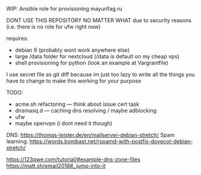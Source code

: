 WIP: Ansible role for provisioning mayurifag.ru

DONT USE THIS REPOSITORY NO MATTER WHAT due to security reasons (i.e. there
is no role for ufw right now)

requires:
- debian 9 (probably wont work anywhere else)
- large /data folder for nextcloud (/data is default on my cheap vps)
- shell provisioning for python (look an example at Vargrantfile)

I use secret file as git diff because im just too lazy to write all the things
you have to change to make this working for your purpose

TODO:
- acme.sh refactoring — think about issue cert task
- dnsmasq.d — caching dns resolving / maybe adblocking
- ufw
- maybe openvpn (i dont need it though)

DNS: https://thomas-leister.de/en/mailserver-debian-stretch/
Spam learning: https://words.bombast.net/rspamd-with-postfix-dovecot-debian-stretch/

https://123qwe.com/tutorial/#example-dns-zone-files
https://matt.sh/email2018#_jump-into-it
